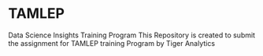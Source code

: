 # TAMLEP
Data Science Insights Training Program
This Repository is created to submit the assignment for TAMLEP training Program by Tiger Analytics
